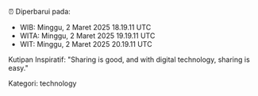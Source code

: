 ⏰ Diperbarui pada:
- WIB: Minggu, 2 Maret 2025 18.19.11 UTC
- WITA: Minggu, 2 Maret 2025 19.19.11 UTC
- WIT: Minggu, 2 Maret 2025 20.19.11 UTC

Kutipan Inspiratif:
"Sharing is good, and with digital technology, sharing is easy."


Kategori: technology

